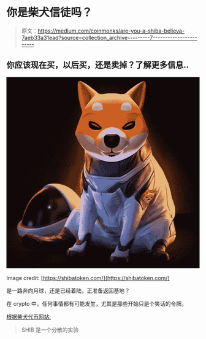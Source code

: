 # 你是柴犬信徒吗？

> 原文：<https://medium.com/coinmonks/are-you-a-shiba-believa-7aeb33a31ead?source=collection_archive---------7----------------------->

## 你应该现在买，以后买，还是卖掉？了解更多信息..

![](img/7892a7110c965750fe330bdfde4e26eb.png)

Image credit: [https://shibatoken.com/](https://shibatoken.com/)

是一路奔向月球，还是已经着陆，正准备返回基地？

在 crypto 中，任何事情都有可能发生，尤其是那些开始只是个笑话的令牌。

[根据柴犬代币网站:](https://shibatoken.com/)

> SHIB 是一个分散的实验